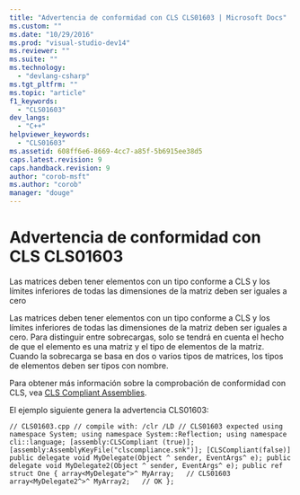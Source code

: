 ```yaml
---
title: "Advertencia de conformidad con CLS CLS01603 | Microsoft Docs"
ms.custom: ""
ms.date: "10/29/2016"
ms.prod: "visual-studio-dev14"
ms.reviewer: ""
ms.suite: ""
ms.technology: 
  - "devlang-csharp"
ms.tgt_pltfrm: ""
ms.topic: "article"
f1_keywords: 
  - "CLS01603"
dev_langs: 
  - "C++"
helpviewer_keywords: 
  - "CLS01603"
ms.assetid: 608ff6e6-8669-4cc7-a85f-5b6915ee38d5
caps.latest.revision: 9
caps.handback.revision: 9
author: "corob-msft"
ms.author: "corob"
manager: "douge"
---
```

# Advertencia de conformidad con CLS CLS01603
Las matrices deben tener elementos con un tipo conforme a CLS y los límites inferiores de todas las dimensiones de la matriz deben ser iguales a cero  
  
 Las matrices deben tener elementos con un tipo conforme a CLS y los límites inferiores de todas las dimensiones de la matriz deben ser iguales a cero. Para distinguir entre sobrecargas, solo se tendrá en cuenta el hecho de que el elemento es una matriz y el tipo de elementos de la matriz. Cuando la sobrecarga se basa en dos o varios tipos de matrices, los tipos de elementos deben ser tipos con nombre.  
  
 Para obtener más información sobre la comprobación de conformidad con CLS, vea [CLS Compliant Assemblies](http://msdn.microsoft.com/es-es/3320b57e-ea55-4697-a17d-f509a36a3c93).  
  
 El ejemplo siguiente genera la advertencia CLS01603:  
  
```  
// CLS01603.cpp // compile with: /clr /LD // CLS01603 expected using namespace System; using namespace System::Reflection; using namespace cli::language; [assembly:CLSCompliant (true)]; [assembly:AssemblyKeyFile("clscompliance.snk")]; [CLSCompliant(false)] public delegate void MyDelegate(Object ^ sender, EventArgs^ e); public delegate void MyDelegate2(Object ^ sender, EventArgs^ e); public ref struct One { array<MyDelegate^>^ MyArray;   // CLS01603 array<MyDelegate2^>^ MyArray2;   // OK };  
```